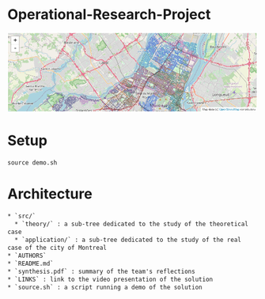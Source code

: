 # Operational-Research-Project

![](img/map_montreal.png)

# Setup

```
source demo.sh
```

# Architecture

```
* `src/`
  * `theory/` : a sub-tree dedicated to the study of the theoretical case 
  * `application/` : a sub-tree dedicated to the study of the real case of the city of Montreal 
* `AUTHORS`
* `README.md`
* `synthesis.pdf` : summary of the team's reflections 
* `LINKS` : link to the video presentation of the solution
* `source.sh` : a script running a demo of the solution 
```